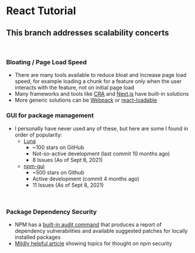 # React Tutorial

## This branch addresses scalability concerts

<br />

### Bloating / Page Load Speed
- There are many tools available to reduce bloat and increase page load speed, for example loading a chunk for a feature only when the user interacts with the feature, not on initial page load
- Many frameworks and tools like [CRA](https://reactjs.org/docs/code-splitting.html) and [Next.js](https://nextjs.org/docs/advanced-features/dynamic-import) have built-in solutions
- More generic solutions can be [Webpack](https://webpack.js.org/guides/code-splitting/) or [react-loadable](https://www.npmjs.com/package/react-loadable)

### GUI for package management
- I personally have never used any of these, but here are some I found in order of popularity:
  - [Luna](https://github.com/rvpanoz/luna)
    - ~100 stars on GitHub
    - Not-so-active development (last commit 10 months ago)
    - 8 Issues (As of Sept 8, 2021)
  - [npm-gui](https://github.com/q-nick/npm-gui)
    - ~500 stars on Github
    - Active development (commit 4 months ago)
    - 11 Issues (As of Sept 8, 2021)

<br />

### Package Dependency Security
- NPM has a [built-in audit command](https://docs.npmjs.com/auditing-package-dependencies-for-security-vulnerabilities) that produces a report of dependency vulnerabilities and available suggested patches for locally installed packages
- [Mildly helpful article](https://blog.risingstack.com/controlling-node-js-security-risk-npm-dependencies/) showing topics for thought on npm security